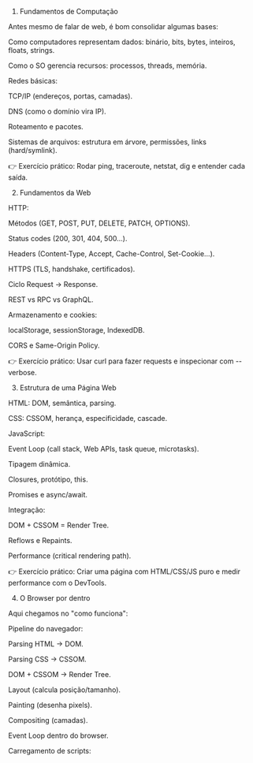 1. Fundamentos de Computação

Antes mesmo de falar de web, é bom consolidar algumas bases:

Como computadores representam dados: binário, bits, bytes, inteiros, floats, strings.

Como o SO gerencia recursos: processos, threads, memória.

Redes básicas:

TCP/IP (endereços, portas, camadas).

DNS (como o domínio vira IP).

Roteamento e pacotes.

Sistemas de arquivos: estrutura em árvore, permissões, links (hard/symlink).

👉 Exercício prático:
Rodar ping, traceroute, netstat, dig e entender cada saída.

2. Fundamentos da Web

HTTP:

Métodos (GET, POST, PUT, DELETE, PATCH, OPTIONS).

Status codes (200, 301, 404, 500…).

Headers (Content-Type, Accept, Cache-Control, Set-Cookie…).

HTTPS (TLS, handshake, certificados).

Ciclo Request → Response.

REST vs RPC vs GraphQL.

Armazenamento e cookies:

localStorage, sessionStorage, IndexedDB.

CORS e Same-Origin Policy.

👉 Exercício prático:
Usar curl para fazer requests e inspecionar com --verbose.

3. Estrutura de uma Página Web

HTML: DOM, semântica, parsing.

CSS: CSSOM, herança, especificidade, cascade.

JavaScript:

Event Loop (call stack, Web APIs, task queue, microtasks).

Tipagem dinâmica.

Closures, protótipo, this.

Promises e async/await.

Integração:

DOM + CSSOM = Render Tree.

Reflows e Repaints.

Performance (critical rendering path).

👉 Exercício prático:
Criar uma página com HTML/CSS/JS puro e medir performance com o DevTools.

4. O Browser por dentro

Aqui chegamos no "como funciona":

Pipeline do navegador:

Parsing HTML → DOM.

Parsing CSS → CSSOM.

DOM + CSSOM → Render Tree.

Layout (calcula posição/tamanho).

Painting (desenha pixels).

Compositing (camadas).

Event Loop dentro do browser.

Carregamento de scripts:

<script>, async, defer.

Segurança:

Sandboxing.

CSP (Content Security Policy).

XSS, CSRF.

Motores de browsers:

V8 (Chrome/Edge).

SpiderMonkey (Firefox).

JavaScriptCore (Safari).

Blink / WebKit (renderização).

Otimizadores:

JIT compilation (Ignition/TurboFan no V8).

Garbage Collector.

👉 Exercício prático:
Rodar about://tracing no Chrome, inspecionar o fluxo de parsing/render.

5. Rede e Browser

Como o browser resolve DNS.

Cache em várias camadas:

Browser cache.

HTTP cache.

Service Workers (PWA).

SSE, WebSocket, Fetch, XMLHttpRequest.

Service Workers e Offline.

👉 Exercício prático:
Criar um PWA simples que funciona offline.